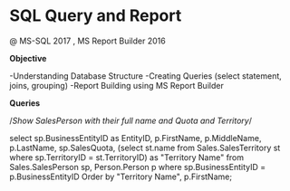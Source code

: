 #  SQL Query and Report

@ MS-SQL 2017 , MS Report Builder 2016
 
<b> Objective </b>

  -Understanding Database Structure 
  -Creating Queries (select statement, joins, grouping) 
  -Report Building using MS Report Builder 

<b>Queries</b>

/*Show SalesPerson with their full name and Quota and Territory*/

 select 
   sp.BusinessEntityID as EntityID, 
   p.FirstName, 
   p.MiddleName, 
   p.LastName,
   sp.SalesQuota,
  (select st.name 
   from Sales.SalesTerritory st
   where sp.TerritoryID = st.TerritoryID) 
   as "Territory Name"
 from 
   Sales.SalesPerson sp, Person.Person p
 where 
   sp.BusinessEntityID = p.BusinessEntityID
 Order by 
   "Territory Name", p.FirstName;
